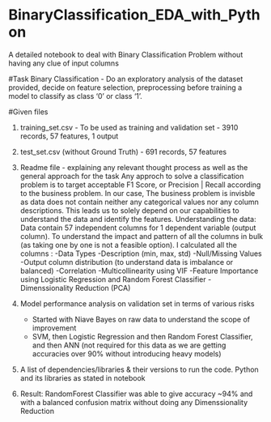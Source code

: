 # BinaryClassification_EDA_with_Python
A detailed notebook to deal with Binary Classification Problem without having any clue of input columns

#Task
Binary Classification - Do an exploratory analysis of the dataset provided, decide on feature selection, preprocessing before training a model to classify as class ‘0’ or class ‘1’.

#Given files 
1.	training_set.csv - To be used as training and validation set - 3910 records, 57 features, 1 output
2.	test_set.csv (without Ground Truth) - 691 records, 57 features

1.	Readme file - explaining any relevant thought process as well as the general approach for the task
    Any approch to solve a classification problem is to target acceptable F1 Score, or Precision | Recall according to the business problem.
    In our case, The business problem is invisble as data does not contain neither any categorical values nor any column descriptions. This leads us to solely depend on     our capabilities to understand the data and identify the features.
    Understanding the data: 
    Data contain 57 independent columns for 1 dependent variable (output column). To understand the impact and pattern of all the columns in bulk (as taking one by one        is not a feasible option). I calculated all the columns :
    -Data Types
    -Description (min, max, std)
    -Null/Missing Values
    -Output column distribution (to understand data is imbalance or balanced)
    -Correlation
    -Multicollinearity using VIF
    -Feature Importance using Logistic Regression and Random Forest Classifier
    -Dimenssionality Reduction (PCA)
2.	Model performance analysis on validation set in terms of various risks
    - Started with Niave Bayes on raw data to understand the scope of improvement 
    - SVM, then Logistic Regression and then Random Forest Classifier, and then ANN (not required for this data as we are getting accuracies over 90% without introducing     heavy models)

3.	A list of dependencies/libraries & their versions to run the code.
    Python and its libraries as stated in notebook
  
4. Result:
    RandomForest Classifier was able to give accuracy ~94% and with a balanced confusion matrix without doing any Dimenssionality Reduction

